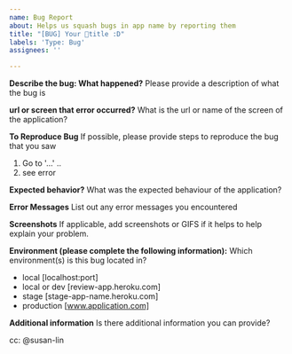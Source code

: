 ```yaml
---
name: Bug Report
about: Helps us squash bugs in app name by reporting them
title: "[BUG] Your 🐞title :D"
labels: 'Type: Bug'
assignees: ''

---
```


**Describe the bug: What happened?**
Please provide a description of what the bug is

**url or screen that error occurred?**
What is the url or name of the screen of the application?

**To Reproduce Bug**
If possible, please provide steps to reproduce the bug that you saw

1. Go to '...'
..
3. see error

**Expected behavior?**
What was the expected behaviour of the application?

**Error Messages**
List out any error messages you encountered


**Screenshots**
If applicable, add screenshots or GIFS if it helps to help explain your problem.

**Environment (please complete the following information):**
Which environment(s) is this bug located in?

- local        [localhost:port]
- local or dev [review-app.heroku.com]
- stage        [stage-app-name.heroku.com]
- production   [www.application.com]


**Additional information**
Is there additional information you can provide?

cc: @susan-lin
